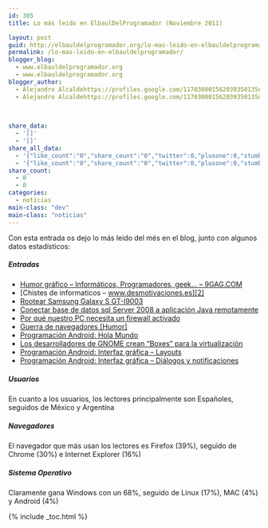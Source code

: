 ```yaml
---
id: 305
title: Lo más leido en ElbaulDelProgramador (Noviembre 2011)

layout: post
guid: http://elbauldelprogramador.org/lo-mas-leido-en-elbauldelprogramador-noviembre-2011/
permalink: /lo-mas-leido-en-elbauldelprogramador/
blogger_blog:
  - www.elbauldelprogramador.org
  - www.elbauldelprogramador.org
blogger_author:
  - Alejandro Alcaldehttps://profiles.google.com/117030001562039350135noreply@blogger.com
  - Alejandro Alcaldehttps://profiles.google.com/117030001562039350135noreply@blogger.com

  
  
share_data:
  - '[]'
  - '[]'
share_all_data:
  - '{"like_count":"0","share_count":"0","twitter":0,"plusone":0,"stumble":0,"pinit":0,"count":0,"time":1333551773}'
  - '{"like_count":"0","share_count":"0","twitter":0,"plusone":0,"stumble":0,"pinit":0,"count":0,"time":1333551773}'
share_count:
  - 0
  - 0
categories:
  - noticias
main-class: "dev"
main-class: "noticias"
---
```

Con esta entrada os dejo lo más leido del més en el blog, junto con algunos datos estadísticos:

  
<!--ad-->

##### Entradas

  * [Humor gráfico &#8211; Informáticos, Programadores, geek&#8230; &#8211; 9GAG.COM][1]
  * [Chistes de informaticos &#8211; www.desmotivaciones.es][2]
  * [Rootear Samsung Galaxy S GT-I9003][3]
  * [Conectar base de datos sql Server 2008 a aplicación Java remotamente][4]
  * [Por qué nuestro PC necesita un firewall activado][5]
  * [Guerra de navegadores [Humor]][6]
  * [Programación Android: Hola Mundo][7]
  * [Los desarrolladores de GNOME crean &#8220;Boxes&#8221; para la virtualización][8]
  * [Programación Android: Interfaz gráfica &#8211; Layouts][9]
  * [Programación Android: Interfaz gráfica &#8211; Diálogos y notificaciones][10]

##### Usuarios

En cuanto a los usuarios, los lectores principalmente son Españoles, seguidos de México y Argentína

##### Navegadores

El navegador que más usan los lectores es Firefox (39%), seguido de Chrome (30%) e Internet Explorer (16%)

##### Sistema Operativo

Claramente gana Windows con un 68%, seguido de Linux (17%), MAC (4%) y Android (4%)



 [1]: /humor-grafico-informaticos
 [2]: /chistes-de-informaticos
 [3]: /rootear-samsung-galaxy-s-gt-i9003
 [4]: /conectar-base-de-datos-sql-server-2008
 [5]: /por-que-nuestro-pc-necesita-un-firewall
 [6]: /guerra-de-navegadores-humor
 [7]: /programacion-android-hola-mundo/
 [8]: /los-desarrolladores-de-gnome-crean
 [9]: /programacion-android-interfaz-grafica_23/
 [10]: /programacion-android-interfaz-grafica_11

{% include _toc.html %}
